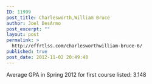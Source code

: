 ```yaml
---
ID: 11999
post_title: Charlesworth,William Bruce
author: Joel DesArmo
post_excerpt: ""
layout: post
permalink: >
  http://effrtlss.com/charlesworthwilliam-bruce-6/
published: true
post_date: 2012-11-02 20:49:48
---
```

<p>Average GPA in Spring 2012 for first course listed: 3.148</p>